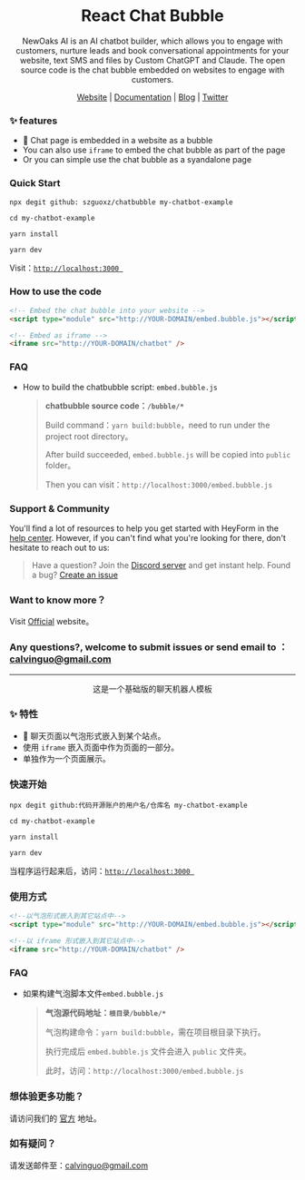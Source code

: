 <h1 align="center">React Chat Bubble</h1>
<div align="center">NewOaks AI is an AI chatbot builder, which allows you to engage with customers, nurture leads and book conversational appointments for your website, text SMS and files by Custom ChatGPT and Claude. The open source code is the chat bubble embedded on websites to engage with customers.

[Website](https://www.newoaks.ai) | [Documentation](https://www.newoaks.ai/guide/main) | [Blog](https://www.newoaks.ai/blog/) | [Twitter](https://twitter.com/Rockwood_XRay)</div>

### ✨ features

* 🎈 Chat page is embedded in a website as a bubble
* You can also use `iframe` to embed the chat bubble as part of the page
* Or you can simple use the chat bubble as a syandalone page

### Quick Start

```shell
npx degit github: szguoxz/chatbubble my-chatbot-example

cd my-chatbot-example

yarn install

yarn dev
```

Visit：[`http://localhost:3000 ` ](http://localhost:3000)

### How to use the code

```html
<!-- Embed the chat bubble into your website -->
<script type="module" src="http://YOUR-DOMAIN/embed.bubble.js"></script>

<!-- Embed as iframe -->
<iframe src="http://YOUR-DOMAIN/chatbot" />
```

### FAQ

* How to build the chatbubble script: `embed.bubble.js`

  > **chatbubble source code：`/bubble/*`**
  >
  > Build command：`yarn build:bubble`，need to run under the project root directory。
  >
  > After build succeeded, `embed.bubble.js` will be copied into `public` folder。
  >
  > Then you can visit：`http://localhost:3000/embed.bubble.js`

### Support & Community
You'll find a lot of resources to help you get started with HeyForm in the [help center](https://www.newoaks.ai/guide/main). However, if you can't find what you're looking for there, don't hesitate to reach out to us:

  > Have a question? Join the [Discord server](https://discord.com/invite/fuBt2K6k3p) and get instant help.
  > Found a bug? [Create an issue](https://github.com/szguoxz/chatbubble/issues)

### Want to know more？

Visit [Official](https://www.newoaks.ai) website。

### Any questions?, welcome to submit issues or send email to ：calvinguo@gmail.com


---------------
<div align="center">这是一个基础版的聊天机器人模板</div>

### ✨ 特性

* 🎈 聊天页面以气泡形式嵌入到某个站点。
* 使用 `iframe` 嵌入页面中作为页面的一部分。
* 单独作为一个页面展示。

### 快速开始

```shell
npx degit github:代码开源账户的用户名/仓库名 my-chatbot-example

cd my-chatbot-example

yarn install

yarn dev
```

当程序运行起来后，访问：[`http://localhost:3000 ` ](http://localhost:3000)

### 使用方式

```html
<!--以气泡形式嵌入到其它站点中-->
<script type="module" src="http://YOUR-DOMAIN/embed.bubble.js"></script>

<!--以 iframe 形式嵌入到其它站点中-->
<iframe src="http://YOUR-DOMAIN/chatbot" />
```

### FAQ

* 如果构建气泡脚本文件`embed.bubble.js`

  > **气泡源代码地址：`根目录/bubble/*`**
  >
  > 气泡构建命令：`yarn build:bubble`，需在项目根目录下执行。
  >
  > 执行完成后 `embed.bubble.js` 文件会进入 `public` 文件夹。
  >
  > 此时，访问：`http://localhost:3000/embed.bubble.js`

### 想体验更多功能？

请访问我们的 [官方](https://www.newoaks.ai) 地址。

### 如有疑问？

请发送邮件至：calvinguo@gmail.com


